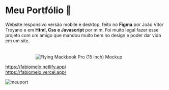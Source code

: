 # Meu Portfólio 🚀
Website responsivo versão mobile e desktop, feito no <b>Figma</b> por João Vitor Troyano e em <b>Html, Css e Javascript</b> por mim. Foi muito legal fazer esse projeto com um amigo que mandou muito bem no design e poder dar vida em um site.<br><br><br>
&nbsp;&nbsp;&nbsp;&nbsp;&nbsp;&nbsp;&nbsp;&nbsp;&nbsp;&nbsp;&nbsp;&nbsp;&nbsp;&nbsp;&nbsp;&nbsp;&nbsp;&nbsp;&nbsp;&nbsp;&nbsp;&nbsp;&nbsp;&nbsp;![Flying Mackbook Pro (15 inch) Mockup](https://user-images.githubusercontent.com/105231558/175841537-f06efa8d-1d1d-4254-ac0c-8d2d6b83bf40.png)

https://fabiomelo.netlify.app/ <br>
https://fabiomelo.vercel.app/

![meuport](https://user-images.githubusercontent.com/105231558/184431553-d69c4971-3d1f-4e48-9bd0-5e3496183578.png)
